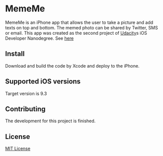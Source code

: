# MemeMe
MemeMe is an iPhone app that allows the user to take a picture and add texts on top and bottom. The memed photo can be shared by Twitter, SMS or email. This app was created as the second project of [Udacity](https://www.udacity.com)s iOS Developer Nanodegree. See [here](https://www.udacity.com/course/ios-developer-nanodegree--nd003)

## Install
Download and build the code by Xcode and deploy to the iPhone.

## Supported iOS versions
Target version is 9.3

## Contributing
The development for this project is finished.

## License
[MIT License](https://opensource.org/licenses/MIT)
